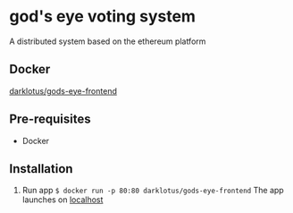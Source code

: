 # god's eye voting system

A distributed system based on the ethereum platform

## Docker

[darklotus/gods-eye-frontend](https://docker.io/darklotus/gods-eye-frontend)

## Pre-requisites
 * Docker

## Installation

1. Run app ```$ docker run -p 80:80 darklotus/gods-eye-frontend```
The app launches on [localhost](http://localhost)